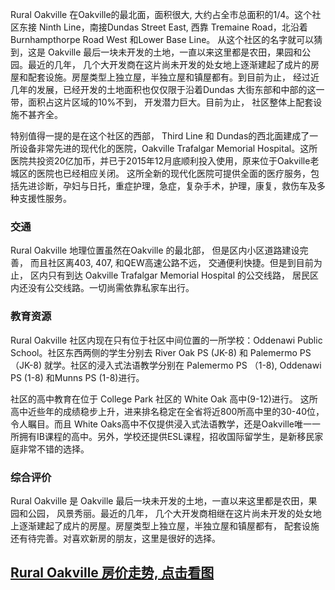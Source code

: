 Rural Oakville 在Oakville的最北面，面积很大, 大约占全市总面积的1/4。这个社区东接 Ninth Line，南接Dundas Street East, 西靠 Tremaine Road，北沿着 Burnhampthorpe Road West 和Lower Base Line。 从这个社区的名字就可以猜到，这是 Oakville 最后一块未开发的土地，一直以来这里都是农田，果园和公园。最近的几年， 几个大开发商在这片尚未开发的处女地上逐渐建起了成片的房屋和配套设施。房屋类型上独立屋，半独立屋和镇屋都有。到目前为止， 经过近几年的发展，已经开发的土地面积也仅仅限于沿着Dundas 大街东部和中部的这一带，面积占这片区域的10%不到， 开发潜力巨大。目前为止， 社区整体上配套设施不甚齐全。

特别值得一提的是在这个社区的西部， Third Line 和 Dundas的西北面建成了一所设备非常先进的现代化的医院，Oakville Trafalgar Memorial Hospital。这所医院共投资20亿加币，并已于2015年12月底顺利投入使用，原来位于Oakville老城区的医院也已经相应关闭。 这所全新的现代化医院可提供全面的医疗服务，包括先进诊断，孕妇与日托，重症护理，急症，复杂手术，护理，康复，救伤车及多种支援性服务。

### 交通

 Rural Oakville 地理位置虽然在Oakville 的最北部， 但是区内小区道路建设完善， 而且社区离403, 407, 和QEW高速公路不远， 交通便利快捷。但是到目前为止， 区内只有到达 Oakville Trafalgar Memorial Hospital 的公交线路， 居民区内还没有公交线路。一切尚需依靠私家车出行。

### 教育资源

Rural Oakville 社区内现在只有位于社区中间位置的一所学校：Oddenawi Public School。社区东西两侧的学生分别去 River Oak PS (JK-8) 和 Palemermo PS （JK-8) 就学。社区的浸入式法语教学分别在 Palemermo PS （1-8), Oddenawi PS (1-8) 和Munns PS (1-8)进行。

社区的高中教育在位于 College Park 社区的 White Oak 高中(9-12)进行。 这所高中近些年的成绩稳步上升，进来排名稳定在全省将近800所高中里的30-40位，令人瞩目。而且 White Oaks高中不仅提供浸入式法语教学，还是Oakville唯一一所拥有IB课程的高中。另外，学校还提供ESL课程，招收国际留学生，是新移民家庭非常不错的选择。

### 综合评价

Rural Oakville  是 Oakville 最后一块未开发的土地，一直以来这里都是农田，果园和公园， 风景秀丽。最近的几年， 几个大开发商相继在这片尚未开发的处女地上逐渐建起了成片的房屋。房屋类型上独立屋，半独立屋和镇屋都有， 配套设施还有待完善。对喜欢新房的朋友，这里是很好的选择。


## [Rural Oakville 房价走势, 点击看图](https://oakville.listing.ca/rural-oakville/real-estate-price-history.htm)